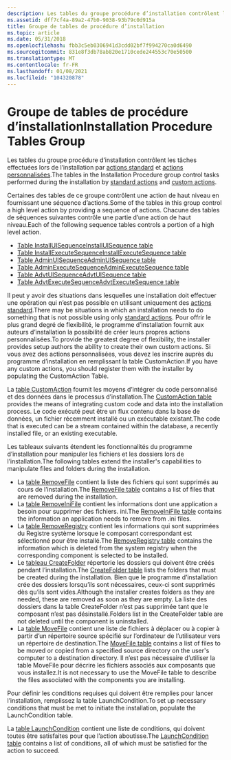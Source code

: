 ```yaml
---
description: Les tables du groupe procédure d’installation contrôlent les tâches effectuées lors de l’installation par actions standard et actions personnalisées.
ms.assetid: dff7cf4a-89a2-47b0-9038-93b79c0d915a
title: Groupe de tables de procédure d’installation
ms.topic: article
ms.date: 05/31/2018
ms.openlocfilehash: fbb3c5eb0306941d3cdd02bf7f994270ca0d6490
ms.sourcegitcommit: 831e8f3db78ab820e1710cede244553c70e50500
ms.translationtype: MT
ms.contentlocale: fr-FR
ms.lasthandoff: 01/08/2021
ms.locfileid: "104320878"
---
```

# <a name="installation-procedure-tables-group"></a><span data-ttu-id="f3f6d-103">Groupe de tables de procédure d’installation</span><span class="sxs-lookup"><span data-stu-id="f3f6d-103">Installation Procedure Tables Group</span></span>

<span data-ttu-id="f3f6d-104">Les tables du groupe procédure d’installation contrôlent les tâches effectuées lors de l’installation par [actions standard](standard-actions.md) et [actions personnalisées](custom-actions.md).</span><span class="sxs-lookup"><span data-stu-id="f3f6d-104">The tables in the Installation Procedure group control tasks performed during the installation by [standard actions](standard-actions.md) and [custom actions](custom-actions.md).</span></span>

<span data-ttu-id="f3f6d-105">Certaines des tables de ce groupe contrôlent une action de haut niveau en fournissant une séquence d’actions.</span><span class="sxs-lookup"><span data-stu-id="f3f6d-105">Some of the tables in this group control a high level action by providing a sequence of actions.</span></span> <span data-ttu-id="f3f6d-106">Chacune des tables de séquences suivantes contrôle une partie d’une action de haut niveau.</span><span class="sxs-lookup"><span data-stu-id="f3f6d-106">Each of the following sequence tables controls a portion of a high level action.</span></span>

-   [<span data-ttu-id="f3f6d-107">Table InstallUISequence</span><span class="sxs-lookup"><span data-stu-id="f3f6d-107">InstallUISequence table</span></span>](installuisequence-table.md)
-   [<span data-ttu-id="f3f6d-108">Table InstallExecuteSequence</span><span class="sxs-lookup"><span data-stu-id="f3f6d-108">InstallExecuteSequence table</span></span>](installexecutesequence-table.md)
-   [<span data-ttu-id="f3f6d-109">Table AdminUISequence</span><span class="sxs-lookup"><span data-stu-id="f3f6d-109">AdminUISequence table</span></span>](adminuisequence-table.md)
-   [<span data-ttu-id="f3f6d-110">Table AdminExecuteSequence</span><span class="sxs-lookup"><span data-stu-id="f3f6d-110">AdminExecuteSequence table</span></span>](adminexecutesequence-table.md)
-   [<span data-ttu-id="f3f6d-111">Table AdvtUISequence</span><span class="sxs-lookup"><span data-stu-id="f3f6d-111">AdvtUISequence table</span></span>](advtuisequence-table.md)
-   [<span data-ttu-id="f3f6d-112">Table AdvtExecuteSequence</span><span class="sxs-lookup"><span data-stu-id="f3f6d-112">AdvtExecuteSequence table</span></span>](advtexecutesequence-table.md)

<span data-ttu-id="f3f6d-113">Il peut y avoir des situations dans lesquelles une installation doit effectuer une opération qui n’est pas possible en utilisant uniquement des [actions standard](standard-actions.md).</span><span class="sxs-lookup"><span data-stu-id="f3f6d-113">There may be situations in which an installation needs to do something that is not possible using only [standard actions](standard-actions.md).</span></span> <span data-ttu-id="f3f6d-114">Pour offrir le plus grand degré de flexibilité, le programme d’installation fournit aux auteurs d’installation la possibilité de créer leurs propres actions personnalisées.</span><span class="sxs-lookup"><span data-stu-id="f3f6d-114">To provide the greatest degree of flexibility, the installer provides setup authors the ability to create their own custom actions.</span></span> <span data-ttu-id="f3f6d-115">Si vous avez des actions personnalisées, vous devez les inscrire auprès du programme d’installation en remplissant la table CustomAction.</span><span class="sxs-lookup"><span data-stu-id="f3f6d-115">If you have any custom actions, you should register them with the installer by populating the CustomAction Table.</span></span>

<span data-ttu-id="f3f6d-116">La [table CustomAction](customaction-table.md) fournit les moyens d’intégrer du code personnalisé et des données dans le processus d’installation.</span><span class="sxs-lookup"><span data-stu-id="f3f6d-116">The [CustomAction table](customaction-table.md) provides the means of integrating custom code and data into the installation process.</span></span> <span data-ttu-id="f3f6d-117">Le code exécuté peut être un flux contenu dans la base de données, un fichier récemment installé ou un exécutable existant.</span><span class="sxs-lookup"><span data-stu-id="f3f6d-117">The code that is executed can be a stream contained within the database, a recently installed file, or an existing executable.</span></span>

<span data-ttu-id="f3f6d-118">Les tableaux suivants étendent les fonctionnalités du programme d’installation pour manipuler les fichiers et les dossiers lors de l’installation.</span><span class="sxs-lookup"><span data-stu-id="f3f6d-118">The following tables extend the installer's capabilities to manipulate files and folders during the installation.</span></span>

-   <span data-ttu-id="f3f6d-119">La [table RemoveFile](removefile-table.md) contient la liste des fichiers qui sont supprimés au cours de l’installation.</span><span class="sxs-lookup"><span data-stu-id="f3f6d-119">The [RemoveFile table](removefile-table.md) contains a list of files that are removed during the installation.</span></span>
-   <span data-ttu-id="f3f6d-120">La [table RemoveIniFile](removeinifile-table.md) contient les informations dont une application a besoin pour supprimer des fichiers. ini.</span><span class="sxs-lookup"><span data-stu-id="f3f6d-120">The [RemoveIniFile table](removeinifile-table.md) contains the information an application needs to remove from .ini files.</span></span>
-   <span data-ttu-id="f3f6d-121">La [table RemoveRegistry](removeregistry-table.md) contient les informations qui sont supprimées du Registre système lorsque le composant correspondant est sélectionné pour être installé.</span><span class="sxs-lookup"><span data-stu-id="f3f6d-121">The [RemoveRegistry table](removeregistry-table.md) contains the information which is deleted from the system registry when the corresponding component is selected to be installed.</span></span>
-   <span data-ttu-id="f3f6d-122">Le [tableau CreateFolder](createfolder-table.md) répertorie les dossiers qui doivent être créés pendant l’installation.</span><span class="sxs-lookup"><span data-stu-id="f3f6d-122">The [CreateFolder table](createfolder-table.md) lists the folders that must be created during the installation.</span></span> <span data-ttu-id="f3f6d-123">Bien que le programme d’installation crée des dossiers lorsqu’ils sont nécessaires, ceux-ci sont supprimés dès qu’ils sont vides.</span><span class="sxs-lookup"><span data-stu-id="f3f6d-123">Although the installer creates folders as they are needed, these are removed as soon as they are empty.</span></span> <span data-ttu-id="f3f6d-124">La liste des dossiers dans la table CreateFolder n’est pas supprimée tant que le composant n’est pas désinstallé.</span><span class="sxs-lookup"><span data-stu-id="f3f6d-124">Folders list in the CreateFolder table are not deleted until the component is uninstalled.</span></span>
-   <span data-ttu-id="f3f6d-125">La [table MoveFile](movefile-table.md) contient une liste de fichiers à déplacer ou à copier à partir d’un répertoire source spécifié sur l’ordinateur de l’utilisateur vers un répertoire de destination.</span><span class="sxs-lookup"><span data-stu-id="f3f6d-125">The [MoveFile table](movefile-table.md) contains a list of files to be moved or copied from a specified source directory on the user's computer to a destination directory.</span></span> <span data-ttu-id="f3f6d-126">Il n’est pas nécessaire d’utiliser la table MoveFile pour décrire les fichiers associés aux composants que vous installez.</span><span class="sxs-lookup"><span data-stu-id="f3f6d-126">It is not necessary to use the MoveFile table to describe the files associated with the components you are installing.</span></span>

<span data-ttu-id="f3f6d-127">Pour définir les conditions requises qui doivent être remplies pour lancer l’installation, remplissez la table LaunchCondition.</span><span class="sxs-lookup"><span data-stu-id="f3f6d-127">To set up necessary conditions that must be met to initiate the installation, populate the LaunchCondition table.</span></span>

<span data-ttu-id="f3f6d-128">La [table LaunchCondition](launchcondition-table.md) contient une liste de conditions, qui doivent toutes être satisfaites pour que l’action aboutisse.</span><span class="sxs-lookup"><span data-stu-id="f3f6d-128">The [LaunchCondition table](launchcondition-table.md) contains a list of conditions, all of which must be satisfied for the action to succeed.</span></span>

 

 



